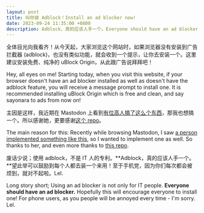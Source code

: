 ```yaml
---
layout: post
title: 叫你装 Adblock！Install an ad blocker now!
date: 2023-09-24 11:35:00 +0800
description: Adblock，真的应该人手一个。Everyone should have an ad blocker.
---
```

全体目光向我看齐！从今天起，大家浏览这个网站时，如果浏览器没有安装到广告拦截器 (adblock)，也没有类似功能，就会收到一个提示，让你去安装一个。这里建议安装免费、纯净的 uBlock Origin，从此跟广告说拜拜吧！

Hey, all eyes on me! Starting today, when you visit this website, if your browser doesn't have an ad blocker installed as well as doesn't have the adblock feature, you will receive a message prompt to install one. It is recommended installing uBlock Origin which is free and clean, and say sayonara to ads from now on!

主因是这样，我近期在 Mastodon 上看到[有位高人搞了这么个东西](https://mastodon.yuuta.moe/@yuuta/111081981098389173)，那我也想搞一个。所以感谢她，更要感谢[这个 repo](https://github.com/Jamesits/TheOtherShoes)。

The main reason for this: Recently while browsing Mastodon, I saw [a person implemented something like this](https://mastodon.yuuta.moe/@yuuta/111081981098389173), so I wanted to implement one as well. So thanks to her, and even more thanks to [this repo](https://github.com/Jamesits/TheOtherShoes).

废话少说；使用 adblock，不是 IT 人的专利。**Adblock，真的应该人手一个。**望此举可以鼓励到每个人都去装一个来用！至于手机党，因为你们每次都会被烦到，就对不起啦。Lel.

Long story short; Using an ad blocker is not only for IT people. **Everyone should have an ad blocker.** Hopefully this will encourage everyone to install one! For phone users, as you people will be annoyed every time - I'm sorry. Lel.
